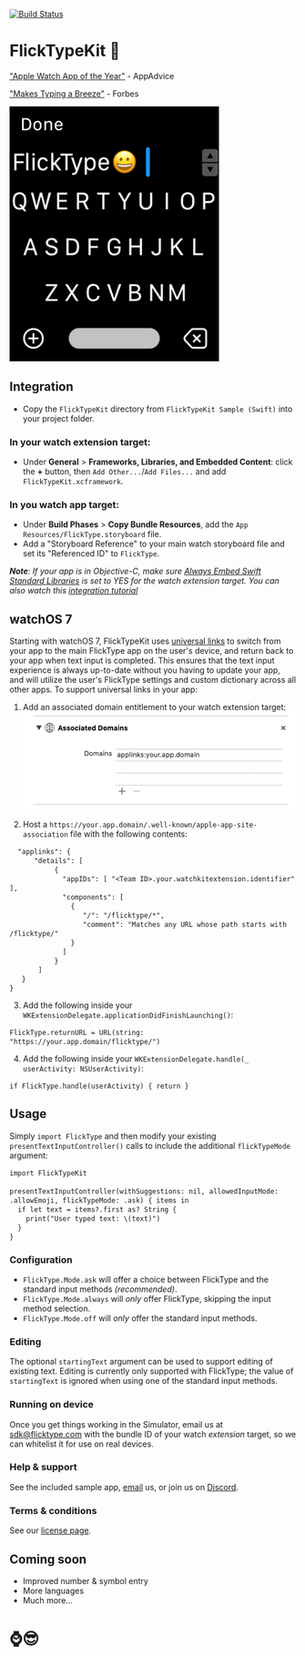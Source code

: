 [![Build Status](https://travis-ci.com/FlickType/FlickTypeKit.svg?token=M5jL2wCRr8xA3Hqvsyxq&branch=xcframework)](https://travis-ci.com/FlickType/FlickTypeKit) 

# FlickTypeKit 🚀

["Apple Watch App of the Year"](https://appadvice.com/post/appadvices-top-10-apple-watch-apps-2018/764638) - AppAdvice

["Makes Typing a Breeze"](https://www.forbes.com/sites/davidphelan/2019/03/02/apple-watch-flicktype-gesture-keyboard-app-makes-typing-a-breeze-is-it-any-good/) - Forbes

![FlickTypeKit screenshots](screenshot-header.png)

## Integration
- Copy the `FlickTypeKit` directory from `FlickTypeKit Sample (Swift)` into your project folder.

### In your watch extension target: 
- Under **General** > **Frameworks, Libraries, and Embedded Content**: click the **+** button, then `Add Other...`/`Add Files...` and add `FlickTypeKit.xcframework`.

### In you watch app target:
  - Under **Build Phases** > **Copy Bundle Resources**, add the `App Resources/FlickType.storyboard` file.
  - Add a "Storyboard Reference" to your main watch storyboard file and set its "Referenced ID" to `FlickType`.

_**Note**: If your app is in Objective-C, make sure [Always Embed Swift Standard Libraries](https://indiestack.com/2017/03/implicit-swift-dependencies/) is set to YES for the watch extension target. You can also watch this [integration tutorial](https://www.youtube.com/watch?v=f7TkCE7gaDc)_

## watchOS 7
Starting with watchOS 7, FlickTypeKit uses [universal links](https://developer.apple.com/documentation/xcode/allowing_apps_and_websites_to_link_to_your_content) to switch from your app to the main FlickType app on the user's device, and return back to your app when text input is completed. This ensures that the text input experience is always up-to-date without you having to update your app, and will utilize the user's FlickType settings and custom dictionary across all other apps. To support universal links in your app: 


1. Add an associated domain entitlement to your watch extension target:
![Associated domains screenshot](docs/associated-domains.png)

2. Host a `https://your.app.domain/.well-known/apple-app-site-association` file with the following contents:
```{
  "applinks": {
      "details": [
           {
             "appIDs": [ "<Team ID>.your.watchkitextension.identifier" ],
             "components": [
               {
                  "/": "/flicktype/*",
                  "comment": "Matches any URL whose path starts with /flicktype/"
               }
             ]
           }
       ]
   }
}
```

3. Add the following inside your `WKExtensionDelegate.applicationDidFinishLaunching()`:
```
FlickType.returnURL = URL(string: "https://your.app.domain/flicktype/")
```
4. Add the following inside your `WKExtensionDelegate.handle(_ userActivity: NSUserActivity)`:
```
if FlickType.handle(userActivity) { return }
```

## Usage
Simply `import FlickType` and then modify your existing `presentTextInputController()` calls to include the additional `flickTypeMode` argument:

```
import FlickTypeKit

presentTextInputController(withSuggestions: nil, allowedInputMode: .allowEmoji, flickTypeMode: .ask) { items in
  if let text = items?.first as? String {
    print("User typed text: \(text)")
  }
}
```

### Configuration
 - `FlickType.Mode.ask` will offer a choice between FlickType and the standard input methods _(recommended)_.
 - `FlickType.Mode.always` will _only_ offer FlickType, skipping the input method selection.
 - `FlickType.Mode.off` will _only_ offer the standard input methods.

### Editing
The optional `startingText` argument can be used to support editing of existing text. Editing is currently only supported with FlickType; the value of `startingText` is ignored when using one of the standard input methods.

### Running on device
Once you get things working in the Simulator, email us at [sdk@flicktype.com](mailto:sdk@flicktype.com) with the bundle ID of your watch _extension_ target, so we can whitelist it for use on real devices.

### Help & support
See the included sample app, [email](mailto:sdk@flicktype.com) us, or join us on [Discord](https://discord.gg/MFyvmhe).

### Terms & conditions
See our [license page](LICENSE.md).

## Coming soon
- Improved number & symbol entry
- More languages
- Much more…

# ⌚️😎
